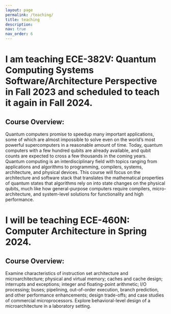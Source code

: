 ```yaml
---
layout: page
permalink: /teaching/
title: teaching
description: 
nav: true
nav_order: 6
---
```


# I am teaching ECE-382V: Quantum Computing Systems Software/Architecture Perspective in Fall 2023 and scheduled to teach it again in Fall 2024. 
## Course Overview:
Quantum computers promise to speedup many important applications, some of which are almost impossible to solve even on the world’s most powerful supercomputers in a reasonable amount of time. Today, quantum computers with a few hundred qubits are already available, and qubit counts are expected to cross a few thousands in the coming years. Quantum computing is an interdisciplinary field with topics ranging from applications and algorithms to programming, compilers, systems, architecture, and physical devices. This course will focus on the architecture and software stack that translates the mathematical properties of quantum states that algorithms rely on into state changes on the physical qubits, much like how general-purpose computers require compilers, micro-architecture, and system-level solutions for functionality and high performance.

# I will be teaching ECE-460N: Computer Architecture in Spring 2024.
## Course Overview:
Examine characteristics of instruction set architecture and microarchitecture; physical and virtual memory; caches and cache design; interrupts and exceptions; integer and floating-point arithmetic; I/O processing; buses; pipelining, out-of-order execution, branch prediction, and other performance enhancements; design trade-offs; and case studies of commercial microprocessors. Explore behavioral-level design of a microarchitecture in a laboratory setting. 







